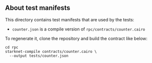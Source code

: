 ## About test manifests

This directory contains test manifests that are used by the tests:

- `counter.json` is a compile version of `rpc/contracts/counter.cairo`

To regenerate it, clone the repository and build the contract like below:

```shell
cd rpc
starknet-compile contracts/counter.cairo \
  --output tests/counter.json
```
